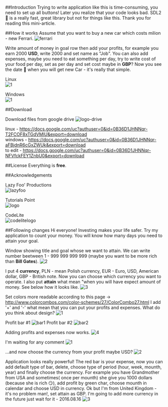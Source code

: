 ##Introduction
Trying to write application like this is time-consuming, you need to set up all buttons! Later you realize that your code looks bad. SDL2:floppy_disk: is a really fast, great library but not for things like this. Thank you for reading this mini-article.


##How it works
Assume that you want to buy a new car which costs milion - new Ferrari.
![ferrari](https://cloud.githubusercontent.com/assets/19840443/17767063/9dcd934e-652e-11e6-8908-cf5d0499f07e.png)

Write amount of money in goal row then add your profits, for example you earn 2000 **USD**, write 2000 and set name as "Job".
You can also add expenses, maybe you need to eat something per day, try to write cost of your food per day, set as per day and set cost maybe in **GBP**?
Now you see the date :date: when you will get new Car - it's really that simple.                                          

Linux                                         
![1](https://cloud.githubusercontent.com/assets/19840443/17767801/c1dff738-6531-11e6-878f-10ffb3c8314b.png)
                                                                                                                          
Windows                                                                                
![1](https://cloud.githubusercontent.com/assets/19840443/17781023/dc692cdc-656d-11e6-940b-7e36425199e7.png)
                                                                                                                          
##Download

Download files from google drive
![logo-drive](https://cloud.githubusercontent.com/assets/19840443/17779441/eeaa3cac-6567-11e6-8f7f-748fe66f9b06.png)

linux - https://docs.google.com/uc?authuser=0&id=0B36D1JHNNqr-T2FCOF8xTGdVMlU&export=download                             
windows - https://docs.google.com/uc?authuser=0&id=0B36D1JHNNqr-aFBjdnR6cGxZWUk&export=download                           
to edit - https://docs.google.com/uc?authuser=0&id=0B36D1JHNNqr-NFVfckFEY1ZnbU0&export=download                   

##License
Everything is **free**.

##Acknowledgements

Lazy Foo' Productions                               
![lazyfoo](https://cloud.githubusercontent.com/assets/19840443/17767077/a5a911ec-652e-11e6-9679-7015c9d9aaef.png)

Tutorials Point                                     
![logo](https://cloud.githubusercontent.com/assets/19840443/17766922/d41e2b76-652d-11e6-8f9f-e6aa0b6138bd.png)

CodeLite                                            
![codelitelogo](https://cloud.githubusercontent.com/assets/19840443/17767484/729f7398-6530-11e6-8639-a744e3be463f.png)







##Following changes
Hi everyone!
Investing makes your life safer.
Try my application to count your money.
You will know how many days you need to attain your goal.

Window showing title and goal whose we want to attain.
We can write number beetween 1 - 999 999 999 999 (maybe you want to be more rich than **Bill Gates**).
![2](https://cloud.githubusercontent.com/assets/19840443/17767814/cb820a42-6531-11e6-862b-cd72b8586b09.png)

I put 4 **currency**, PLN - mean Polish currency, EUR - Euro, USD, American dollar, GBP - British note.
Now you can choose which currency you want to operate. I also put **attain** what mean "when you will have expect amount of money. See below how it looks like.
![3](https://cloud.githubusercontent.com/assets/19840443/17767813/cb2d5b14-6531-11e6-963b-63af784eba4d.png)

Set colors more readable according to this page -> http://www.colorcombos.com/color-schemes/27/ColorCombo27.html
I add '+' and '-' what mean that you can put your profits and expenses. What do you think about design?
![1](https://cloud.githubusercontent.com/assets/19840443/17767317/cdbc189a-652f-11e6-9592-b06a980e993d.png)

Profit bar #1
![bar1](https://cloud.githubusercontent.com/assets/19840443/17649118/4199482a-622c-11e6-87fc-012209a09c53.png)
Profit bar #2
![bar2](https://cloud.githubusercontent.com/assets/19840443/17649255/3c67d020-6230-11e6-9652-0876bfa62e5f.png)

Adding profits and expenses now works.
![4](https://cloud.githubusercontent.com/assets/19840443/17767848/fdcbc416-6531-11e6-942d-aa92171dad43.png)

I'm waiting for any comment
![1](https://cloud.githubusercontent.com/assets/19840443/17767573/c6076d4c-6530-11e6-8dcc-78e904f5aaf5.png)

...and now choose the currency from your profit maybe USD?
![2](https://cloud.githubusercontent.com/assets/19840443/17767580/c873eb46-6530-11e6-8fba-84a8cc3fd2d7.png)

Application looks really powerful! The red bar is your expense, now you can add default type of bar, delete, choose type of period (hour, week, mounth, year) and finally choose the currency. For example you have Grandmother from USA and sometimes( once per mounth) she give you 1000 dollars (because she is rich :smirk:), add profit by green char, choose mounth in calendar and choose USD in currency. Ok but I'm from United Kingdom - it's no problem man!, set attain as GBP. I'm going to add more currency in the future just wait for it - 2016.08.16 ![3](https://cloud.githubusercontent.com/assets/19840443/17767449/50ee2078-6530-11e6-959e-67215ce19565.png)

